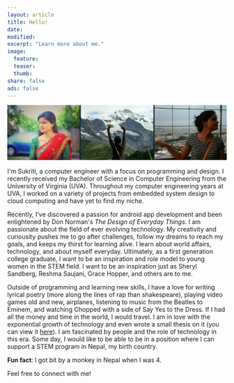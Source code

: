 ```yaml
---
layout: article
title: Hello!
date:
modified: 
excerpt: "Learn more about me."
image:
  feature: 
  teaser:
  thumb:
share: false
ads: false
---
```



 

![](/images/aboutbanner.PNG)

I'm Sukriti, a computer engineer with a focus on programming and design. I recently received my Bachelor of Science in Computer Engineering from the University of Virginia (UVA). Throughout my computer engineering years at UVA, I worked on a variety of projects from embedded system design to cloud computing and have yet to find my niche. 

Recently, I've discovered a passion for android app development and been enlightened by Don Norman's _The Design of Everyday Things_. I am passionate about the field of ever evolving technology. My creativity and curiousity pushes me to go after challenges, follow my dreams to reach my goals, and keeps my thirst for learning alive. I learn about world affairs, technology, and about myself everyday. Ultimately, as a first generation college graduate, I want to be an inspiration and role model to young women in the STEM field. I want to be an inspiration just as Sheryl Sandberg, Reshma Saujani, Grace Hopper, and others are to me. 

Outside of programming and learning new skills, I have a love for writing lyrical poetry (more along the lines of rap than shakespeare), playing video games old and new, airplanes, listening to music from the Beatles to Eminem, and watching Chopped with a side of Say Yes to the Dress. If I had all the money and time in the world, I would travel. I am in love with the exponential growth of technology and even wrote a small thesis on it (you can view it [here](https://www.dropbox.com/s/vsqafq7l6jjqmma/FinalSTSThesis.pdf?dl=0)). I am fascinated by people and the role of technology in this era. Some day, I would like to be able to be in a position where I can support a STEM program in Nepal, my birth country. 

**Fun fact**: I got bit by a monkey in Nepal when I was 4. 

Feel free to connect with me!
<a href="https://twitter.com/sukritithapa" class="btn-social twitter"><i class="fa fa-twitter" aria-hidden="true"></i></a>
      <a href="https://www.linkedin.com/in/thapasukriti" class="btn-social linkedin"><i class="fa fa-linkedin" aria-hidden="true"></i></a>
      <a href="https://plus.google.com/+SukritiThapa" class="btn-social google"><i class="fa fa-google" aria-hidden="true"></i></a>
      <a href="https://www.pinterest.com/sthaps/" class="btn-social pinterest"><i class="fa fa-pinterest" aria-hidden="true"></i></a>
       <a href="https://instagram.com/sukimonks/" class="btn-social instagram"><i class="fa fa-instagram" aria-hidden="true"></i></a>


   
